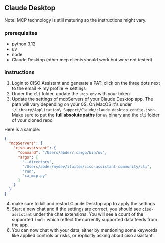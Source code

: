 ## Claude Desktop

Note: MCP technology is still maturing so the instructions might vary.

### prerequisites

- python 3.12
- uv
- node
- Claude Desktop (other mcp clients should work but were not tested)

### instructions

1. Login to CISO Assistant and generate a PAT: click on the three dots next to the email -> my profile -> settings
2. Under the `cli` folder, update the `.mcp.env` with your token
3. Update the settings of mcpServers of your Claude Desktop app. The path will vary depending on your OS. On MacOS it's under `~/Library/Application\ Support/Claude/claude_desktop_config.json`. Make sure to put the **full absolute paths** for `uv` binary and the `cli` folder of your cloned repo

Here is a sample:

```json
{
  "mcpServers": {
    "ciso-assistant": {
      "command": "/Users/abder/.cargo/bin/uv",
      "args": [
        "--directory",
        "/Users/abder/mydev/ituitem/ciso-assistant-community/cli",
        "run",
        "ca_mcp.py"
      ]
    }
  }
}
```

4. make sure to kill and restart Claude Desktop app to apply the settings
5. Start a new chat and if the settings are correct, you should see `ciso-assistant` under the chat extensions. You will see a count of the supported `tools` which reflect the currently supported data feeds from the app.
6. You can now chat with your data, either by mentioning some keywords like applied controls or risks, or explicitly asking about ciso assistant.
